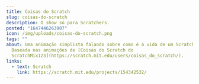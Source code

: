 ```yaml
---
title: Coisas do Scratch
slug: coisas-do-scratch
description: O show só para Scratchers.
posted: "1647446263907"
icon: /img/uploads/coisas-do-scratch.png
tags: ""
about: Uma animação simplista falando sobre como é a vida de um Scratcher.
  Baseada nas animações de [Coisas do Scratch do
  ScratchMix123](https://scratch.mit.edu/users/coisas_do_scratch/).
links:
  - text: Scratch
    link: https://scratch.mit.edu/projects/154342532/
---
```

<scratch url="https://scratch.mit.edu/projects/154342532/"></scratch>
